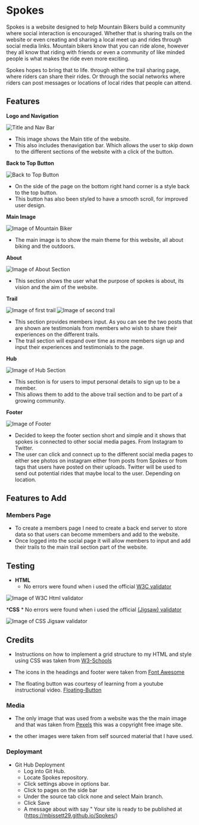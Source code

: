 # Spokes

Spokes is a website designed to help Mountain Bikers build a community where social interaction is encouraged. Whether that is sharing trails on the website or even creating and sharing a local meet up and rides through social media links. Mountain bikers know that you can ride alone, however they all know that riding with friends or even a community of like minded people is what makes the ride even more exciting. 

Spokes hopes to bring that to life. through either the trail sharing page, where riders can share their rides. Or through the social networks where riders can post messages or locations of local rides that people can attend.

## Features




__Logo and Navigation__

![Title and Nav Bar](/assets/images/title-nav.png)

* This image shows the Main title of the website.
* This also includes thenavigation bar. Which allows the user to skip down to the different sections of the website with a click of the button.



__Back to Top Button__

![Back to Top Button](assets/images/fltng-btn.png)

* On the side of the page on the bottom right hand corner is a style back to the top button.
* This button has also been styled to have a smooth scroll, for improved user design.

__Main Image__

![Image of Mountain Biker](assets/images/pexels-pixabay-161172.jpeg)

* The main image is to show the main theme for this website, all about biking and the outdoors.

__About__

![Image of About Section](assets/images/about-section.png)

* This section shows the user what the purpose of spokes is about, its vision and the aim of the website.




__Trail__

![Image of first trail](assets/images/trail-section1.png)
![Image of second trail](assets/images/trail-section2.png)

* This section provides members input. As you can see the two posts that are shown are testimonials from members who wish to share their experiences on the different trails.
* The trail section will expand over time as more members sign up and input their experiences and testimonials to the page.


__Hub__

![Image of Hub Section](assets/images/hub-section.png)

* This section is for users to imput personal details to sign up to be a member.
* This allows them to add to the above trail section and to be part of a growing community.



__Footer__

![Image of Footer](assets/images/footer.png)

* Decided to keep the footer section short and simple and it shows that spokes is connected to other social media pages. From Instagram to Twitter.
* The user can click and connect up to the different social media pages to either see photos on instagram either from posts from Spokes or from tags that users have posted on their uploads. Twitter will be used to send out potential rides that maybe local to the user. Depending on location.



## Features to Add


### Members Page

* To create a members page I need to create a back end server to store data so that users can become mmembers and add to the website.
* Once logged into the social page it will allow members to input and add their trails to the main trail section part of the website.


## Testing

* __HTML__
    * No errors were found when i used the official [W3C validator](https://validator.w3.org/nu/?showsource=yes&doc=https%3A%2F%2Fmbissett29.github.io%2FSpokes%2F)

![Image of W3C Html validator](https://github.com/MBissett29/Spokes/blob/main/assets/images/html-valid.png)

*__CSS__
    * No errors were found when i used the official [(Jigsaw) validator](https://jigsaw.w3.org/css-validator/validator?uri=https%3A%2F%2Fvalidator.w3.org%2Fnu%2F%3Fshowsource%3Dyes%26doc%3Dhttps%253A%252F%252Fmbissett29.github.io%252FSpokes%252F&profile=css3svg&usermedium=all&warning=1&vextwarning=&lang=en)

![Image of CSS Jigsaw validator](https://github.com/MBissett29/Spokes/blob/main/assets/images/css-valid.png)

## Credits

* Instructions on how to implement a grid structure to my HTML and style using CSS was taken from [W3-Schools](https://www.w3schools.com/css/css_grid.asp)

* The icons in the headings and footer were taken from [Font Awesome](https://fontawesome.com/)

* The floating button was courtesy of learning from a youtube instructional video. [Floating-Button](https://www.youtube.com/watch?v=u5hx_YtqylA)

### Media 

* The only image that was used from a website was the the main image and that was taken from [Pexels](https://www.pexels.com/photo/biker-holding-mountain-bike-on-top-of-mountain-with-green-grass-161172/) this was a copyright free image site.

* the other images were taken from self sourced material that I have used.

### Deploymant

* Git Hub Deployment
    * Log into Git Hub.
    * Locate Spokes repository.
    * Click settings above in options bar.
    * Click to pages on the side bar
    * Under the source tab click none and select Main branch.
    * Click Save
    * A message about with say " Your site is ready to be published at (https://mbissett29.github.io/Spokes/) 
